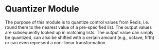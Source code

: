 # Quantizer Module

The purpose of this module is to quantize control values from Redis, i.e. round them to the nearest value of a pre-specified list. The output values are subsequently looked up in matching lists. The output value can simply be quantized, can also be shifted with a certain amount (e.g., octave, fifth) or can even represent a non-linear transformation.
